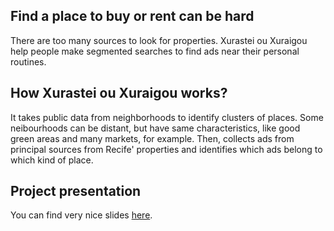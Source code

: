 ## Find a place to buy or rent can be hard

There are too many sources to look for properties. Xurastei ou Xuraigou help people make segmented searches to find ads near their personal routines.

## How Xurastei ou Xuraigou works?

It takes public data from neighborhoods to identify clusters of places. Some neibourhoods can be distant, but have same characteristics, like good green areas and many markets, for example. Then, collects ads from principal sources from Recife' properties and identifies which ads belong to which kind of place.

## Project presentation

You can find very nice slides [here](https://www.canva.com/design/DAErzzYvh_M/QsxB75L-e490gy0vCPS5jw/view?utm_content=DAErzzYvh_M&utm_campaign=designshare&utm_medium=link&utm_source=publishsharelink).